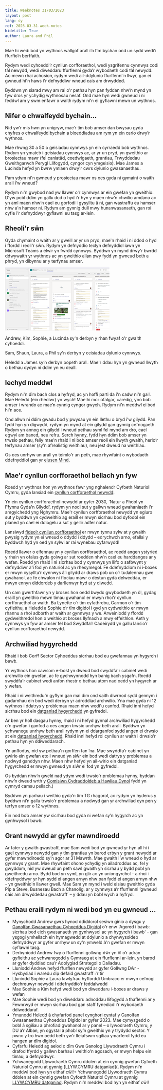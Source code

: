```yaml
---
title: Weeknotes 31/03/2023
layout: post
lang: cy
ref: 2023-03-31-week-notes
hidetitle: True
author: Laura and Phil
---
```


Mae hi wedi bod yn wythnos wallgof arall i’n tîm bychan ond un sydd wedi’i ffurfio’n berffaith.

Rydym wedi cyhoeddi’r cynllun corfforaethol, wedi ysgrifennu cynnwys codi tâl newydd, wedi diweddaru ffurflenni gyda’r wybodaeth codi tâl newydd. Ac mewn rhai achosion, rydym wedi ail-ddylunio ffurflenni’n llwyr, gan ei gwneud hi'n haws i'r defnyddiwr wneud cais am drwydded.

Byddwn yn siarad mwy am rai o'r pethau hyn pan fyddan nhw’n mynd yn fyw dros yr ychydig wythnosau nesaf. Ond mae hyn wedi gwneud i ni feddwl am y swm enfawr o waith rydym ni'n ei gyflawni mewn un wythnos.

## Nifer o chwalfeydd bychain...

Nid yw’r mis hwn yn unigryw, mae’r tîm bob amser dan bwysau gyda chyfres o chwalfeydd bychain a bloeddiadau am rym yn ein cario drwy’r wythnos.

Mae rhwng 30 a 50 o geisiadau cynnwys yn ein cyrraedd bob wythnos. Rydym yn ymateb i geisiadau cynnwys ac, ar yr un pryd, yn gweithio ar brosiectau mawr (fel caniatâd, coedwigaeth, grantiau, Trwyddedau Gweithgarwch Perygl Llifogydd, cyngor cyn ymgeisio). Mae James a Lucinda hefyd yn bwrw ymlaen drwy'r cwrs dylunio gwasanaethau.

Pam ydym ni'n gwneud y prosiectau mawr os oes gyda ni gymaint o waith arall i'w wneud?

Rydym ni'n gwybod nad yw llawer o'r cynnwys ar ein gwefan yn gweithio. D’yw pobl ddim yn gallu dod o hyd i'r hyn y maen nhw’n chwilio amdano ac yn aml maen nhw’n cael eu gorfodi i gysylltu â ni, gan wastraffu eu hamser nhw a'n hamser ni. Rydym am gynnig dull mwy hunanwasanaeth, gan roi cyfle i’r defnyddwyr gyflawni eu tasg ar-lein.

## Rheoli'r sŵn 

Gyda chymaint o waith ar y gweill ar yr un pryd, mae'n rhaid i ni ddod o hyd i ffordd i reoli'r sŵn. Rydym yn defnyddio teclyn defnyddiol iawn yn Microsoft Teams a elwir yn fwrdd cynnwys. Byddwn yn mynd drwy'r bwrdd ddwywaith yr wythnos ac yn gweithio allan pwy fydd yn gwneud beth a phryd, yn dibynnu ar y terfynau amser.

![alt text](https://github.com/nrw-digital/week-notes/blob/ae6f9483dffc01638cd7e244bcc6253f89742599/images/31032023-001.png?raw=true)

Andrew, Kim, Sophie, a Lucinda sy'n derbyn y rhan fwyaf o'r gwaith cyhoeddi.

Sam, Shaun, Laura, a Phil sy'n derbyn y ceisiadau dylunio cynnwys.

Heledd a James sy’n derbyn popeth arall. Mae'r ddau hyn yn gwneud llwyth o bethau dydyn ni ddim yn eu deall.

## Iechyd meddwl 

Rydym ni'n dîm bach clos a hyfryd, ac yn hoffi parti da i'n cadw ni'n gall. Mae Heledd (ein rheolwr) yn wych! Mae hi mor ofalgar, caredig, yno bob amser i wrando ac mae’n cynnig cyngor gwych. Rydym ni'n meddwl ei bod hi'n ace.

Ond allwn ni ddim gwadu bod y pwysau yn ein llethu o bryd i'w gilydd. Pan fydd hyn yn digwydd, rydym yn mynd at ein gilydd gan gynnig cefnogaeth. Rydym yn annog ein gilydd i wneud pethau syml fel mynd am dro, cael egwyl am baned, neu refru. Serch hynny, fydd hyn ddim bob amser yn trwsio pethau, felly mae'n rhaid i ni bob amser reoli ein llwyth gwaith, herio’r terfynau amser (sy’n afrealistig weithiau), neu jest dweud na weithiau.

Os oes unrhyw un arall yn teimlo'r un peth, mae rhywfaint o wybodaeth ddefnyddiol gan yr [elusen Mind](https://www.mind.org.uk/workplace/mental-health-at-work).

## Mae'r cynllun corfforaethol bellach yn fyw

Roedd yr wythnos hon yn wythnos fawr yng nghalendr Cyfoeth Naturiol Cymru, gyda lansiad ein [cynllun corfforaethol newydd](https://naturalresources.wales/about-us/corporate-information/our-corporate-plan-to-2030-nature-and-people-thriving-together/?lang=cy).

Yn ein cynllun corfforaethol newydd ar gyfer 2030, 'Natur a Phobl yn Ffynnu Gyda'n Gilydd', rydym yn nodi sut y gallwn wneud gwahaniaeth i'r amgylchedd yng Nghymru. Mae'r cynllun corfforaethol newydd yn egluro sut y byddwn yn cydweithio ag eraill er mwyn sicrhau bod dyfodol ein planed yn cael ei ddiogelu a sut y gellir adfer natur.

Lansiwyd [fideo’r cynllun corfforaethol](https://www.youtube.com/watch?v=Impl3kCIzRY) er mwyn tynnu sylw at y gwaith pwysig rydym yn ei wneud o ddydd i ddydd – edrychwch arno, efallai y byddwch hyd yn oed yn sylwi ar rai wynebau cyfarwydd!

Roedd llawer o elfennau yn y cynllun corfforaethol, ac roedd angen ystyried y rhain yn ofalus gyda golwg ar sut roedden nhw’n cael eu harddangos ar y wefan. Roedd yn rhaid i ni sicrhau bod y cynnwys yn llifo o safbwynt y defnyddiwr a'i fod yn naturiol ac yn rhesymegol. Fe ddefnyddiom ni i-boxes er mwyn cysylltu’r cynnwys â’i gilydd ar draws pob un o’r tudalennau gwe gwahanol, ac fe chwalon ni flociau mawr o destun gyda delweddau, er mwyn ennyn diddordeb y darllenwyr hyd at y diwedd.

Un cam gwerthfawr yn y broses hon oedd bwydo gwybodaeth yn ôl, gydag eraill yn gweithio mewn timau gwahanol er mwyn rhoi'r cynllun corfforaethol ar waith. Bu Lynette o’r tîm cyfathrebu, Garmon o’r tîm cyfieithu, a Heledd a Sophie o’r tîm digidol i gyd yn cydweithio er mwyn rhannu a rhoi adborth ar waith ar gynnwys y we. Arweiniodd y ffordd gydweithredol hon o weithio at broses llyfnach a mwy effeithlon. Aeth y cynnwys yn fyw ar amser fel bod Swyddfa’r Cadeirydd yn gallu lansio’r cynllun corfforaethol newydd.

## Archwiliad hygyrchedd 

Rhaid i bob Corff Sector Cyhoeddus sicrhau bod eu gwefannau yn hygyrch i bawb.

Yr wythnos hon cawsom e-bost yn dweud bod swyddfa'r cabinet wedi archwilio ein gwefan, ac fe gychwynnodd hyn banig bach ysgafn. Roedd swyddfa'r cabinet wedi anfon rhestr o bethau atom nad oedd yn hygyrch ar y wefan.

Rhaid i ni weithredu'n gyflym gan mai dim ond saith diwrnod sydd gennym i gadarnhau ein bod wedi derbyn yr adroddiad archwilio. Yna mae gyda ni 12 wythnos i ddatrys y problemau maen nhw wedi'u canfod. Rhaid inni hefyd sicrhau bod ein [datganiad hygyrchedd](https://naturalresources.wales/footer-links/accessibility/?lang=cy) yn gyfredol. 

Ar ben yr holl dasgau hynny, rhaid i ni hefyd gynnal archwiliad hygyrchedd o'n gwefan i ganfod a oes angen trwsio unrhyw beth arall. Byddwn yn ychwanegu unrhyw beth arall rydym yn ei ddarganfod sydd angen ei drwsio at ein [datganiad hygyrchedd](https://naturalresources.wales/footer-links/accessibility/?lang=cy). Rhaid inni hefyd roi cynllun ar waith i drwsio’r pethau hyn yn ddiweddarach.

Yn anffodus, nid yw pethau'n gorffen fan ’na. Mae swyddfa'r cabinet yn gwirio ein gwefan eto i wneud yn siŵr ein bod wedi datrys y problemau a nodwyd ganddyn nhw. Maen nhw hefyd yn ail-wirio ein datganiad hygyrchedd er mwyn gwneud yn siŵr ei fod yn gyfredol.

Os byddan nhw’n gweld nad ydym wedi trwsio'r problemau hynny, byddan nhw’n dweud wrth y [Comisiwn Cydraddoldeb a Hawliau Dynol](https://www.equalityhumanrights.com/cy) fydd yn cymryd camau pellach.)

Byddwn yn parhau i weithio gyda'n tîm TG rhagorol, ac rydym yn hyderus y byddwn ni’n gallu trwsio'r problemau a nodwyd gan yr archwiliad cyn pen y terfyn amser o 12 wythnos.

Ein nod bob amser yw sicrhau bod gyda ni wefan sy’n hygyrch ac yn gynhwysol i bawb.

## Grant newydd ar gyfer mawndiroedd 

Ar fater y gwaith gwastraff, mae Sam wedi bod yn gwneud yr hyn all hi i gael cynnwys newydd gan y tîm grantiau yn barod erbyn y grant newydd ar gyfer mawndiroedd sy’n agor ar 31 Mawrth. Mae gwaith i’w wneud o hyd ar gynnwys y grant. Mae rhywfaint ohono ychydig yn ailadroddus ac, fel y gwyddom, nid yw dweud un peth sawl gwaith yn sicrhau y bydd pobl yn gweithredu arno. Bydd bod yn syml, yn glir ac yn uniongyrchol - a rhoi i ddefnyddwyr yr hyn sydd ei angen arnyn nhw pan fydd ei angen arnyn nhw - yn gweithio'n llawer gwell.
Mae Sam yn mynd i weld eisiau gweithio gyda Pip a Steve, Busnesau Bach a Chanolig, ar y cynnwys a’r ffurflenni ‘gwneud cais am drwyddedau gwastraff’ – y ddau yn bobl wych a hyfryd.

## Pethau eraill rydym ni wedi bod yn eu gwneud  …

+ Mynychodd Andrew gwrs hynod ddiddorol sesiwn ginio a dysgu y [Ganolfan Gwasanaethau Cyhoeddus Digidol](ttps://digitalpublicservices.gov.wales/knowledge-sharing/lunch-and-learn/) o'r enw 'Agored i bawb: sicrhau bod eich gwasanaeth yn gynhwysol ac yn hygyrch i bawb' - gan ysgogi ymhellach ein hymagwedd at ddylunio a chynwysoldeb defnyddwyr ar gyfer unrhyw un sy'n ymweld â'n gwefan er mwyn cyflawni tasg.
+ Derbyniodd Andrew fwy o ffurflenni gollwng dŵr yn ôl o’r adran gyfieithu ac ychwanegodd y Gymraeg at ein ffurflenni ar-lein, yn barod ar gyfer dyddiad cau’r Adolygiad Strategol o Daliadau.
+ Lluniodd Andrew hefyd ffurflen newydd ar gyfer Gollwng Dŵr - Hysbysiad i waredu dip defaid gwastraff i'r tir
+ Lluniodd Sophie a Laura lawlyfrau hyfforddi Umbraco er mwyn cefnogi dechreuwyr newydd i ddefnyddio'r feddalwedd
+ Mae Sophie a Kim hefyd wedi bod yn diweddaru i-boxes ar draws y wefan
+ Mae Sophie wedi bod yn diweddaru adnoddau llifogydd a thaflenni ar y Fewnrwyd er mwyn sicrhau bod gan staff fynediad i'r wybodaeth ddiweddaraf.
+ Ymunodd Heledd â chyfarfod panel cynghori cyntaf y Ganolfan Gwasanaethau Cyhoeddus Digidol ar gyfer 2023. Mae cymysgedd o bobl â sgiliau a phrofiad gwahanol ar y panel – o lywodraeth Cymru, y DU a’r Alban, yn ogystal â phobl sy’n gweithio yn y trydydd sector. Y pwnc y tro hwn oedd beth yw'r lleiafswm sgiliau ymarferol fydd eu hangen ar dîm digidol.
+ Cyfarfu Heledd ag aelod o dîm Gwe Ganolog Llywodraeth Cymru i drafod ffyrdd y gallwn barhau i weithio'n agosach, er mwyn helpu ein timau, a defnyddwyr.
+ Ychwanegodd Llywodraeth Cymru ddolen at ein cynnig gwefan Cyfoeth Naturiol Cymru at gynnig [LLYW.CYMRU datganiad](. Rydym ni'n meddwl bod hyn yn eithaf cŵl!+ Ychwanegodd Llywodraeth Cymru ddolen at ein cynnig gwefan Cyfoeth Naturiol Cymru at gynnig [LLYW.CYMRU datganiad](https://www.gov.wales/gov-wales-proposition). Rydym ni'n meddwl bod hyn yn eithaf cŵl!
